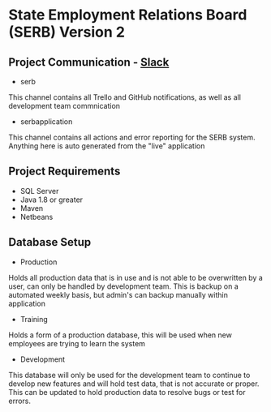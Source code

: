 State Employment Relations Board (SERB) Version 2
====================

Project Communication - [Slack](https://xlnsystems.slack.com/messages/general/)
---------------------

* serb

This channel contains all Trello and GitHub notifications, as well as all development team commnication

* serbapplication

This channel contains all actions and error reporting for the SERB system.  Anything here is auto generated from the "live" application

Project Requirements
---------------------
* SQL Server
* Java 1.8 or greater
* Maven 
* Netbeans

Database Setup
---------------------
* Production
 
Holds all production data that is in use and is not able to be overwritten by a user, can only be handled by development team.  This is backup on a automated weekly basis, but admin's can backup manually within application

* Training

Holds a form of a production database, this will be used when new employees are trying to learn the system 

* Development

This database will only be used for the development team to continue to develop new features and will hold test data, that is not accurate or proper.  This can be updated to hold production data to resolve bugs or test for errors.

